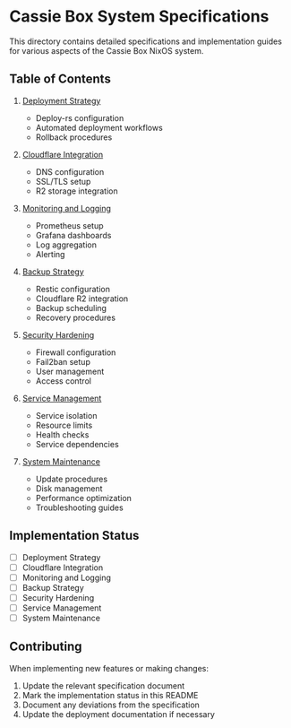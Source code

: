 # Cassie Box System Specifications

This directory contains detailed specifications and implementation guides for various aspects of the Cassie Box NixOS system.

## Table of Contents

1. [Deployment Strategy](./deployment.md)
   - Deploy-rs configuration
   - Automated deployment workflows
   - Rollback procedures

2. [Cloudflare Integration](./cloudflare.md)
   - DNS configuration
   - SSL/TLS setup
   - R2 storage integration

3. [Monitoring and Logging](./monitoring.md)
   - Prometheus setup
   - Grafana dashboards
   - Log aggregation
   - Alerting

4. [Backup Strategy](./backup.md)
   - Restic configuration
   - Cloudflare R2 integration
   - Backup scheduling
   - Recovery procedures

5. [Security Hardening](./security.md)
   - Firewall configuration
   - Fail2ban setup
   - User management
   - Access control

6. [Service Management](./services.md)
   - Service isolation
   - Resource limits
   - Health checks
   - Service dependencies

7. [System Maintenance](./maintenance.md)
   - Update procedures
   - Disk management
   - Performance optimization
   - Troubleshooting guides

## Implementation Status

- [ ] Deployment Strategy
- [ ] Cloudflare Integration
- [ ] Monitoring and Logging
- [ ] Backup Strategy
- [ ] Security Hardening
- [ ] Service Management
- [ ] System Maintenance

## Contributing

When implementing new features or making changes:
1. Update the relevant specification document
2. Mark the implementation status in this README
3. Document any deviations from the specification
4. Update the deployment documentation if necessary
